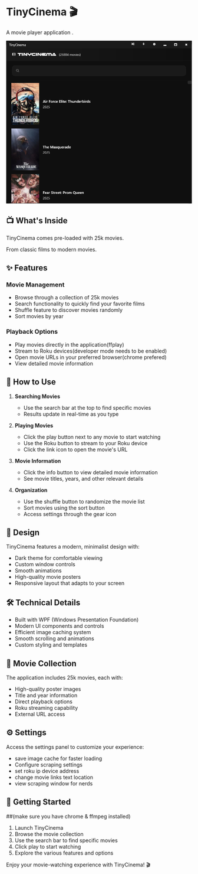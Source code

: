 # TinyCinema 🎬

A movie player application .

![TinyCinema main](https://raw.githubusercontent.com/ZynthZWorkZ/TinyCinema/refs/heads/main/Readmeimages/main.png)


## 📺 What's Inside

TinyCinema comes pre-loaded with 25k movies.

 From classic films to modern movies.

## ✨ Features

### Movie Management
- Browse through a collection of 25k movies
- Search functionality to quickly find your favorite films
- Shuffle feature to discover movies randomly
- Sort movies by year

### Playback Options
- Play movies directly in the application(ffplay)
- Stream to Roku devices(developer mode needs to be enabled)
- Open movie URLs in your preferred browser(chrome prefered)
- View detailed movie information



## 🎯 How to Use

1. **Searching Movies**
   - Use the search bar at the top to find specific movies
   - Results update in real-time as you type

2. **Playing Movies**
   - Click the play button next to any movie to start watching
   - Use the Roku button to stream to your Roku device
   - Click the link icon to open the movie's URL

3. **Movie Information**
   - Click the info button to view detailed movie information
   - See movie titles, years, and other relevant details

4. **Organization**
   - Use the shuffle button to randomize the movie list
   - Sort movies using the sort button
   - Access settings through the gear icon

## 🎨 Design

TinyCinema features a modern, minimalist design with:
- Dark theme for comfortable viewing
- Custom window controls
- Smooth animations
- High-quality movie posters
- Responsive layout that adapts to your screen

## 🛠️ Technical Details

- Built with WPF (Windows Presentation Foundation)
- Modern UI components and controls
- Efficient image caching system
- Smooth scrolling and animations
- Custom styling and templates

## 🎥 Movie Collection

The application includes 25k movies, each with:
- High-quality poster images
- Title and year information
- Direct playback options
- Roku streaming capability
- External URL access

## ⚙️ Settings

Access the settings panel to customize your experience:
- save image cache for faster loading 
- Configure scraping settings 
- set roku ip device address 
- change movie links text location
- view scraping window for nerds

## 🚀 Getting Started

##(make sure you have chrome & ffmpeg installed)
1. Launch TinyCinema
2. Browse the movie collection
3. Use the search bar to find specific movies
4. Click play to start watching
5. Explore the various features and options

Enjoy your movie-watching experience with TinyCinema! 🎬 